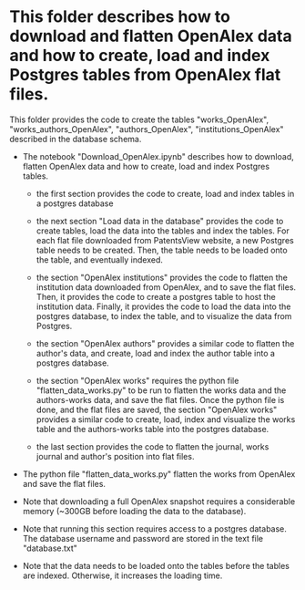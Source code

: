 # This folder describes how to download and flatten OpenAlex data and how to create, load and index Postgres tables from OpenAlex flat files. 

This folder provides the code to create the tables "works_OpenAlex", "works_authors_OpenAlex", "authors_OpenAlex", "institutions_OpenAlex" described in the database schema. 

* The notebook "Download_OpenAlex.ipynb" describes how to download, flatten OpenAlex data and how to create, load and index Postgres tables.
    * the first section provides the code to create, load and index tables in a postgres database  
    * the next section "Load data in the database" provides the code to create tables, load the data into the tables and index the tables. For each flat file downloaded from PatentsView website, a new Postgres table needs to be created. Then, the table needs to be loaded onto the table, and eventually indexed.  
      
    * the section "OpenAlex institutions" provides the code to flatten the institution data downloaded from OpenAlex, and to save the flat files. Then, it provides the code to create a postgres table to host the institution data. Finally, it provides the code to load the data into the postgres database, to index the table, and to visualize the data from Postgres.
    * the section "OpenAlex authors" provides a similar code to flatten the author's data, and create, load and index the author table into a postgres database. 
    * the section "OpenAlex works" requires the python file "flatten_data_works.py" to be run to flatten the works data and the authors-works data, and save the flat files. Once the python file is done, and the flat files are saved, the section "OpenAlex works" provides a similar code to create, load, index and visualize the works table and the authors-works table into the postgres database.
    * the last section provides the code to flatten the journal, works journal and author's position into flat files.  

* The python file "flatten_data_works.py" flatten the works from OpenAlex and save the flat files.

* Note that downloading a full OpenAlex snapshot requires a considerable memory (~300GB before loading the data to the database). 
* Note that running this section requires access to a postgres database. The database username and password are stored in the text file "database.txt"
* Note that the data needs to be loaded onto the tables before the tables are indexed. Otherwise, it increases the loading time.

